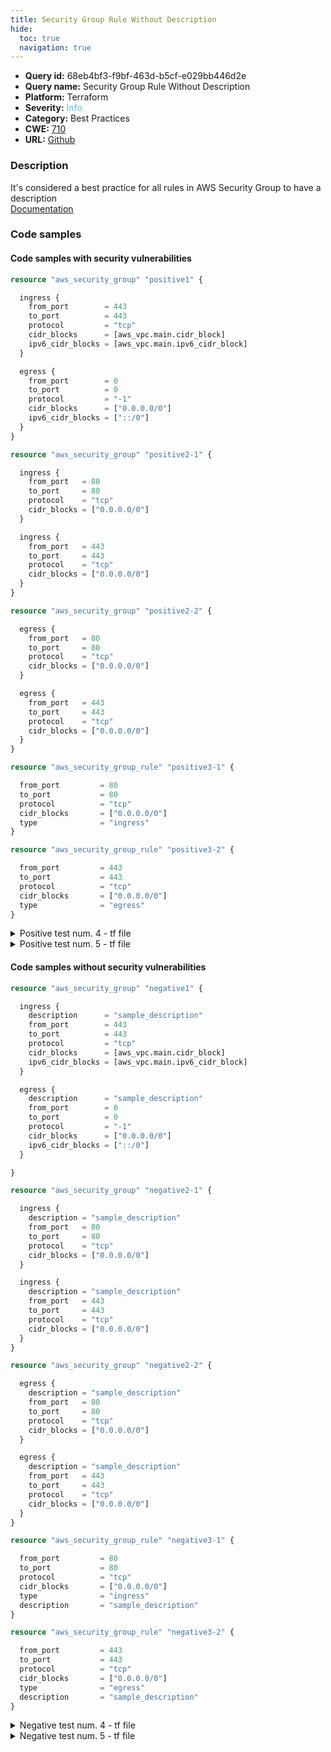 ```yaml
---
title: Security Group Rule Without Description
hide:
  toc: true
  navigation: true
---
```


<style>
  .highlight .hll {
    background-color: #ff171742;
  }
  .md-content {
    max-width: 1100px;
    margin: 0 auto;
  }
</style>

-   **Query id:** 68eb4bf3-f9bf-463d-b5cf-e029bb446d2e
-   **Query name:** Security Group Rule Without Description
-   **Platform:** Terraform
-   **Severity:** <span style="color:#5bc0de">Info</span>
-   **Category:** Best Practices
-   **CWE:** <a href="https://cwe.mitre.org/data/definitions/710.html" onclick="newWindowOpenerSafe(event, 'https://cwe.mitre.org/data/definitions/710.html')">710</a>
-   **URL:** [Github](https://github.com/Checkmarx/kics/tree/master/assets/queries/terraform/aws/security_group_rules_without_description)

### Description
It's considered a best practice for all rules in AWS Security Group to have a description<br>
[Documentation](https://registry.terraform.io/providers/hashicorp/aws/latest/docs/resources/security_group#description)

### Code samples
#### Code samples with security vulnerabilities
```tf title="Positive test num. 1 - tf file" hl_lines="11 3"
resource "aws_security_group" "positive1" {

  ingress {
    from_port        = 443
    to_port          = 443
    protocol         = "tcp"
    cidr_blocks      = [aws_vpc.main.cidr_block]
    ipv6_cidr_blocks = [aws_vpc.main.ipv6_cidr_block]
  }

  egress {
    from_port        = 0
    to_port          = 0
    protocol         = "-1"
    cidr_blocks      = ["0.0.0.0/0"]
    ipv6_cidr_blocks = ["::/0"]
  }
}
```
```tf title="Positive test num. 2 - tf file" hl_lines="27 10 3 20"
resource "aws_security_group" "positive2-1" {

  ingress {
    from_port   = 80
    to_port     = 80
    protocol    = "tcp"
    cidr_blocks = ["0.0.0.0/0"]
  }

  ingress {
    from_port   = 443
    to_port     = 443
    protocol    = "tcp"
    cidr_blocks = ["0.0.0.0/0"]
  }
}

resource "aws_security_group" "positive2-2" {

  egress {
    from_port   = 80
    to_port     = 80
    protocol    = "tcp"
    cidr_blocks = ["0.0.0.0/0"]
  }

  egress {
    from_port   = 443
    to_port     = 443
    protocol    = "tcp"
    cidr_blocks = ["0.0.0.0/0"]
  }
}
```
```tf title="Positive test num. 3 - tf file" hl_lines="1 10"
resource "aws_security_group_rule" "positive3-1" {

  from_port         = 80
  to_port           = 80
  protocol          = "tcp"
  cidr_blocks       = ["0.0.0.0/0"]
  type              = "ingress"
}

resource "aws_security_group_rule" "positive3-2" {

  from_port         = 443
  to_port           = 443
  protocol          = "tcp"
  cidr_blocks       = ["0.0.0.0/0"]
  type              = "egress"
}
```
<details><summary>Positive test num. 4 - tf file</summary>

```tf hl_lines="8 1"
resource "aws_vpc_security_group_ingress_rule" "positive4-1" {
  cidr_ipv4         = "192.168.1.0/24"
  from_port         = 80
  to_port           = 80
  ip_protocol       = "tcp"
}

resource "aws_vpc_security_group_egress_rule" "positive4-2" {
  cidr_ipv4         = "0.0.0.0/0"
  from_port         = 0
  to_port           = 0
  ip_protocol       = "-1"
}
```
</details>
<details><summary>Positive test num. 5 - tf file</summary>

```tf hl_lines="6 40 12 46 21 55 27 61"
module "positive5_ipv4_array" {
  source  = "terraform-aws-modules/security-group/aws"

  ingress_with_cidr_blocks = [
    {
      from_port   = 2383
      to_port     = 2383
      protocol    = "udp"
      cidr_blocks = ["0.1.1.1/21", "8.8.8.8/24"]
    },
    {
      from_port   = 28000
      to_port     = 28001
      protocol    = "tcp"
      cidr_blocks = ["10.0.0.0/16"]
    }
  ]

  egress_with_cidr_blocks = [
    {
      from_port   = 2383
      to_port     = 2383
      protocol    = "udp"
      cidr_blocks = ["0.1.1.1/21", "8.8.8.8/24"]
    },
    {
      from_port   = 28000
      to_port     = 28001
      protocol    = "tcp"
      cidr_blocks = ["10.0.0.0/16"]
    }
  ]
}

module "positive5_ipv6_array" {
  source  = "terraform-aws-modules/security-group/aws"

  ingress_with_ipv6_cidr_blocks = [
    {
      from_port        = 2383
      to_port          = 2383
      protocol         = "udp"
      ipv6_cidr_blocks = ["fd00::/8", "2001:4860:4860::8888/64"]
    },
    {
      from_port        = 28000
      to_port          = 28001
      protocol         = "tcp"
      ipv6_cidr_blocks = ["fc00::/7"]
    }
  ]

  egress_with_ipv6_cidr_blocks = [
    {
      from_port        = 2383
      to_port          = 2383
      protocol         = "udp"
      ipv6_cidr_blocks = ["fd00::/8", "2001:4860:4860::8888/64"]
    },
    {
      from_port        = 28000
      to_port          = 28001
      protocol         = "tcp"
      ipv6_cidr_blocks = ["fc00::/7"]
    }
  ]
}
```
</details>


#### Code samples without security vulnerabilities
```tf title="Negative test num. 1 - tf file"
resource "aws_security_group" "negative1" {

  ingress {
    description      = "sample_description"
    from_port        = 443
    to_port          = 443
    protocol         = "tcp"
    cidr_blocks      = [aws_vpc.main.cidr_block]
    ipv6_cidr_blocks = [aws_vpc.main.ipv6_cidr_block]
  }

  egress {
    description      = "sample_description"
    from_port        = 0
    to_port          = 0
    protocol         = "-1"
    cidr_blocks      = ["0.0.0.0/0"]
    ipv6_cidr_blocks = ["::/0"]
  }

}
```
```tf title="Negative test num. 2 - tf file"
resource "aws_security_group" "negative2-1" {

  ingress {
    description = "sample_description"
    from_port   = 80
    to_port     = 80
    protocol    = "tcp"
    cidr_blocks = ["0.0.0.0/0"]
  }

  ingress {
    description = "sample_description"
    from_port   = 443
    to_port     = 443
    protocol    = "tcp"
    cidr_blocks = ["0.0.0.0/0"]
  }
}

resource "aws_security_group" "negative2-2" {

  egress {
    description = "sample_description"
    from_port   = 80
    to_port     = 80
    protocol    = "tcp"
    cidr_blocks = ["0.0.0.0/0"]
  }

  egress {
    description = "sample_description"
    from_port   = 443
    to_port     = 443
    protocol    = "tcp"
    cidr_blocks = ["0.0.0.0/0"]
  }
}
```
```tf title="Negative test num. 3 - tf file"
resource "aws_security_group_rule" "negative3-1" {

  from_port         = 80
  to_port           = 80
  protocol          = "tcp"
  cidr_blocks       = ["0.0.0.0/0"]
  type              = "ingress"
  description       = "sample_description"
}

resource "aws_security_group_rule" "negative3-2" {

  from_port         = 443
  to_port           = 443
  protocol          = "tcp"
  cidr_blocks       = ["0.0.0.0/0"]
  type              = "egress"
  description       = "sample_description"
}
```
<details><summary>Negative test num. 4 - tf file</summary>

```tf
resource "aws_vpc_security_group_ingress_rule" "negative4-1" {
  description       = "sample_description"
  cidr_ipv4         = "192.168.1.0/24"
  from_port         = 80
  to_port           = 80
  ip_protocol       = "tcp"
}

resource "aws_vpc_security_group_egress_rule" "negative4-2" {
  description       = "sample_description"
  cidr_ipv4         = "0.0.0.0/0"
  from_port         = 0
  to_port           = 0
  ip_protocol       = "-1"
}
```
</details>
<details><summary>Negative test num. 5 - tf file</summary>

```tf
module "negative5_ipv4_array" {
  source  = "terraform-aws-modules/security-group/aws"

  ingress_with_cidr_blocks = [
    {
      description = "sample_description"
      from_port   = 2383
      to_port     = 2383
      protocol    = "udp"
      cidr_blocks = ["0.1.1.1/21", "8.8.8.8/24"]
    },
    {
      description = "sample_description"
      from_port   = 28000
      to_port     = 28001
      protocol    = "tcp"
      cidr_blocks = ["10.0.0.0/16"]
    }
  ]

  egress_with_cidr_blocks = [
    {
      description = "sample_description"
      from_port   = 2383
      to_port     = 2383
      protocol    = "udp"
      cidr_blocks = ["0.1.1.1/21", "8.8.8.8/24"]
    },
    {
      description = "sample_description"
      from_port   = 28000
      to_port     = 28001
      protocol    = "tcp"
      cidr_blocks = ["10.0.0.0/16"]
    }
  ]
}

module "negative5_ipv6_array" {
  source  = "terraform-aws-modules/security-group/aws"

  ingress_with_ipv6_cidr_blocks = [
    {
      description      = "sample_description"
      from_port        = 2383
      to_port          = 2383
      protocol         = "udp"
      ipv6_cidr_blocks = ["fd00::/8", "2001:4860:4860::8888/64"]
    },
    {
      description      = "sample_description"
      from_port        = 28000
      to_port          = 28001
      protocol         = "tcp"
      ipv6_cidr_blocks = ["fc00::/7"]
    }
  ]

  egress_with_ipv6_cidr_blocks = [
    {
      description      = "sample_description"
      from_port        = 2383
      to_port          = 2383
      protocol         = "udp"
      ipv6_cidr_blocks = ["fd00::/8", "2001:4860:4860::8888/64"]
    },
    {
      description      = "sample_description"
      from_port        = 28000
      to_port          = 28001
      protocol         = "tcp"
      ipv6_cidr_blocks = ["fc00::/7"]
    }
  ]
}
```
</details>
